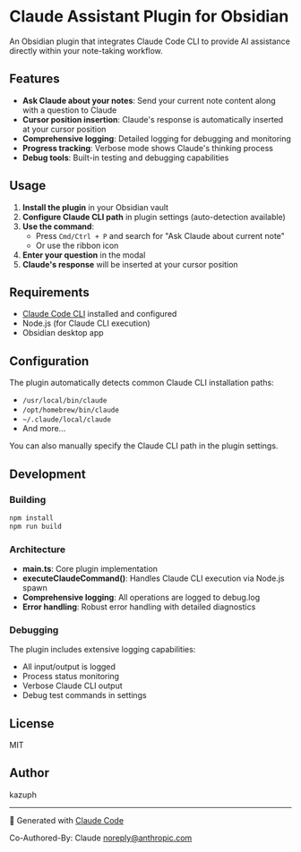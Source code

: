 # Claude Assistant Plugin for Obsidian

An Obsidian plugin that integrates Claude Code CLI to provide AI assistance directly within your note-taking workflow.

## Features

- **Ask Claude about your notes**: Send your current note content along with a question to Claude
- **Cursor position insertion**: Claude's response is automatically inserted at your cursor position
- **Comprehensive logging**: Detailed logging for debugging and monitoring
- **Progress tracking**: Verbose mode shows Claude's thinking process
- **Debug tools**: Built-in testing and debugging capabilities

## Usage

1. **Install the plugin** in your Obsidian vault
2. **Configure Claude CLI path** in plugin settings (auto-detection available)
3. **Use the command**: 
   - Press `Cmd/Ctrl + P` and search for "Ask Claude about current note"
   - Or use the ribbon icon
4. **Enter your question** in the modal
5. **Claude's response** will be inserted at your cursor position

## Requirements

- [Claude Code CLI](https://claude.ai/code) installed and configured
- Node.js (for Claude CLI execution)
- Obsidian desktop app

## Configuration

The plugin automatically detects common Claude CLI installation paths:
- `/usr/local/bin/claude`
- `/opt/homebrew/bin/claude`
- `~/.claude/local/claude`
- And more...

You can also manually specify the Claude CLI path in the plugin settings.

## Development

### Building

```bash
npm install
npm run build
```

### Architecture

- **main.ts**: Core plugin implementation
- **executeClaudeCommand()**: Handles Claude CLI execution via Node.js spawn
- **Comprehensive logging**: All operations are logged to debug.log
- **Error handling**: Robust error handling with detailed diagnostics

### Debugging

The plugin includes extensive logging capabilities:
- All input/output is logged
- Process status monitoring
- Verbose Claude CLI output
- Debug test commands in settings

## License

MIT

## Author

kazuph

---

🤖 Generated with [Claude Code](https://claude.ai/code)

Co-Authored-By: Claude <noreply@anthropic.com>